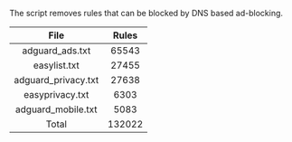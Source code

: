 The script removes rules that can be blocked by DNS based ad-blocking.


| File | Rules |
|:----:|:-----:|
| adguard_ads.txt | 65543 |
| easylist.txt | 27455 |
| adguard_privacy.txt | 27638 |
| easyprivacy.txt | 6303 |
| adguard_mobile.txt | 5083 |
| Total | 132022 |